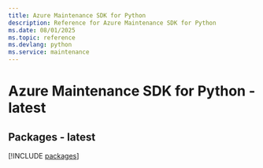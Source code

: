 ```yaml
---
title: Azure Maintenance SDK for Python
description: Reference for Azure Maintenance SDK for Python
ms.date: 08/01/2025
ms.topic: reference
ms.devlang: python
ms.service: maintenance
---
```

# Azure Maintenance SDK for Python - latest
## Packages - latest
[!INCLUDE [packages](maintenance-index.md)]